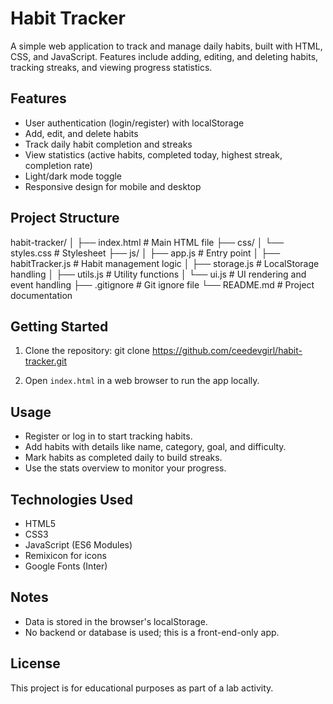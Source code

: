 # Habit Tracker

A simple web application to track and manage daily habits, built with HTML, CSS, and JavaScript. Features include adding, editing, and deleting habits, tracking streaks, and viewing progress statistics.

## Features
- User authentication (login/register) with localStorage
- Add, edit, and delete habits
- Track daily habit completion and streaks
- View statistics (active habits, completed today, highest streak, completion rate)
- Light/dark mode toggle
- Responsive design for mobile and desktop

## Project Structure
habit-tracker/
│
├── index.html         # Main HTML file
├── css/
│   └── styles.css     # Stylesheet
├── js/
│   ├── app.js         # Entry point
│   ├── habitTracker.js # Habit management logic
│   ├── storage.js     # LocalStorage handling
│   ├── utils.js       # Utility functions
│   └── ui.js          # UI rendering and event handling
├── .gitignore         # Git ignore file
└── README.md          # Project documentation


## Getting Started
1. Clone the repository:
git clone https://github.com/ceedevgirl/habit-tracker.git

2. Open `index.html` in a web browser to run the app locally.

## Usage
- Register or log in to start tracking habits.
- Add habits with details like name, category, goal, and difficulty.
- Mark habits as completed daily to build streaks.
- Use the stats overview to monitor your progress.

## Technologies Used
- HTML5
- CSS3
- JavaScript (ES6 Modules)
- Remixicon for icons
- Google Fonts (Inter)

## Notes
- Data is stored in the browser's localStorage.
- No backend or database is used; this is a front-end-only app.

## License
This project is for educational purposes as part of a lab activity.